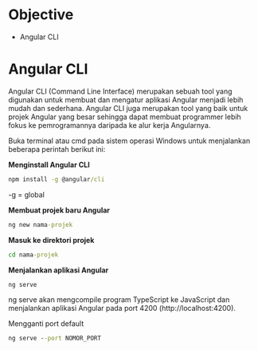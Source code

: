 # Objective
- Angular CLI

# Angular CLI
Angular CLI (Command Line Interface) merupakan sebuah tool yang digunakan untuk membuat dan mengatur aplikasi Angular menjadi lebih mudah dan sederhana. Angular CLI juga merupakan tool yang baik untuk projek Angular yang besar sehingga dapat membuat programmer lebih fokus ke pemrogramannya daripada ke alur kerja Angularnya.


Buka terminal atau cmd pada sistem operasi Windows untuk menjalankan beberapa perintah berikut ini:

__Menginstall Angular CLI__
``` cmd
npm install -g @angular/cli
```
-g = global

__Membuat projek baru Angular__
``` cmd
ng new nama-projek
```

__Masuk ke direktori projek__
``` cmd
cd nama-projek
```

__Menjalankan aplikasi Angular__
``` cmd
ng serve
```
ng serve akan mengcompile program TypeScript ke JavaScript dan menjalankan aplikasi Angular pada port 4200 (http://localhost:4200).

Mengganti port default
``` cmd
ng serve --port NOMOR_PORT
```
